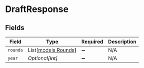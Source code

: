 # DraftResponse


## Fields

| Field                                      | Type                                       | Required                                   | Description                                |
| ------------------------------------------ | ------------------------------------------ | ------------------------------------------ | ------------------------------------------ |
| `rounds`                                   | List[[models.Rounds](../models/rounds.md)] | :heavy_minus_sign:                         | N/A                                        |
| `year`                                     | *Optional[int]*                            | :heavy_minus_sign:                         | N/A                                        |